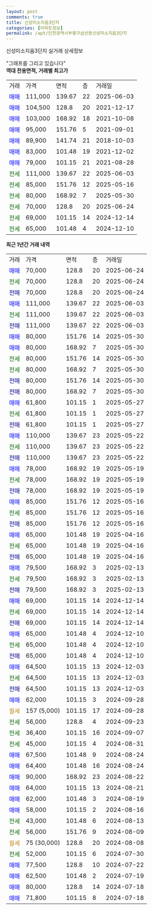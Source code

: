 ```yaml
---
layout: post
comments: true
title: 신성미소지움3단지
categories: [아파트정보]
permalink: /apt/인천광역시부평구삼산동신성미소지움3단지
---
```


신성미소지움3단지 실거래 상세정보

<script type="text/javascript">
  google.charts.load('current', {'packages':['line', 'corechart']});
  google.charts.setOnLoadCallback(drawChart);

  function drawChart() {
    var data = new google.visualization.DataTable();
    data.addColumn('date', '거래일');
    data.addColumn('number', "매매");
    data.addColumn('number', "전세");
    data.addColumn('number', "전매");

    data.addRows([[new Date(Date.parse("2025-06-24")), 70000, null, null], [new Date(Date.parse("2025-06-24")), null, 70000, null], [new Date(Date.parse("2025-06-24")), null, null, 70000], [new Date(Date.parse("2025-06-03")), 111000, null, null], [new Date(Date.parse("2025-06-03")), null, 111000, null], [new Date(Date.parse("2025-06-03")), null, null, 111000], [new Date(Date.parse("2025-05-30")), 80000, null, null], [new Date(Date.parse("2025-05-30")), 80000, null, null], [new Date(Date.parse("2025-05-30")), null, 80000, null], [new Date(Date.parse("2025-05-30")), null, 80000, null], [new Date(Date.parse("2025-05-30")), null, null, 80000], [new Date(Date.parse("2025-05-30")), null, null, 80000], [new Date(Date.parse("2025-05-27")), 61800, null, null], [new Date(Date.parse("2025-05-27")), null, 61800, null], [new Date(Date.parse("2025-05-27")), null, null, 61800], [new Date(Date.parse("2025-05-22")), 110000, null, null], [new Date(Date.parse("2025-05-22")), null, 110000, null], [new Date(Date.parse("2025-05-22")), null, null, 110000], [new Date(Date.parse("2025-05-19")), 78000, null, null], [new Date(Date.parse("2025-05-19")), null, 78000, null], [new Date(Date.parse("2025-05-19")), null, null, 78000], [new Date(Date.parse("2025-05-16")), 85000, null, null], [new Date(Date.parse("2025-05-16")), null, 85000, null], [new Date(Date.parse("2025-05-16")), null, null, 85000], [new Date(Date.parse("2025-04-16")), 65000, null, null], [new Date(Date.parse("2025-04-16")), null, 65000, null], [new Date(Date.parse("2025-04-16")), null, null, 65000], [new Date(Date.parse("2025-02-13")), 79500, null, null], [new Date(Date.parse("2025-02-13")), null, 79500, null], [new Date(Date.parse("2025-02-13")), null, null, 79500], [new Date(Date.parse("2024-12-14")), 69000, null, null], [new Date(Date.parse("2024-12-14")), null, 69000, null], [new Date(Date.parse("2024-12-14")), null, null, 69000], [new Date(Date.parse("2024-12-10")), 65000, null, null], [new Date(Date.parse("2024-12-10")), null, 65000, null], [new Date(Date.parse("2024-12-10")), null, null, 65000], [new Date(Date.parse("2024-12-03")), 64500, null, null], [new Date(Date.parse("2024-12-03")), null, 64500, null], [new Date(Date.parse("2024-12-03")), null, null, 64500], [new Date(Date.parse("2024-09-28")), 62000, null, null], [new Date(Date.parse("2024-09-28")), null, null, null], [new Date(Date.parse("2024-09-23")), null, 56000, null], [new Date(Date.parse("2024-09-07")), null, 36400, null], [new Date(Date.parse("2024-08-31")), null, 45000, null], [new Date(Date.parse("2024-08-24")), 67500, null, null], [new Date(Date.parse("2024-08-24")), 64400, null, null], [new Date(Date.parse("2024-08-22")), 90000, null, null], [new Date(Date.parse("2024-08-21")), 64000, null, null], [new Date(Date.parse("2024-08-19")), 62000, null, null], [new Date(Date.parse("2024-08-16")), 58000, null, null], [new Date(Date.parse("2024-08-13")), null, 43000, null], [new Date(Date.parse("2024-08-09")), null, 56000, null], [new Date(Date.parse("2024-08-08")), null, null, null], [new Date(Date.parse("2024-07-30")), null, 52000, null], [new Date(Date.parse("2024-07-22")), 77500, null, null], [new Date(Date.parse("2024-07-19")), 62500, null, null], [new Date(Date.parse("2024-07-18")), 80000, null, null], [new Date(Date.parse("2024-07-18")), 71800, null, null]]);

    var options = {
      hAxis: {
        format: 'yyyy/MM/dd'
      },    
      lineWidth: 0,
      pointsVisible: true,    
      title: '최근 1년간 유형별 실거래가 분포',
      legend: { position: 'bottom' }
    };

    var formatter = new google.visualization.NumberFormat({pattern:'###,###'} );
    formatter.format(data, 1);
    formatter.format(data, 2);
    
    setTimeout(function() {
        var chart = new google.visualization.LineChart(document.getElementById('columnchart_material'));
        chart.draw(data, (options));
        document.getElementById('loading').style.display = 'none';
    }, 200);
  }
</script>


<div id="loading" style="z-index:20; display: block; margin-left: 0px">"그래프를 그리고 있습니다"</div>
<div id="columnchart_material" style="width: 95%; margin-left: 0px; display: block"></div>
<!-- contents start -->
<b>역대 전용면적, 거래별 최고가</b>
<table class="sortable">
    <tr>
      <td>거래</td>
      <td>가격</td>
      <td>면적</td>
      <td>층</td>
      <td>거래일</td>
    </tr>
        <tr>
          <td><a style="color: blue">매매</a></td>
          <td>111,000</td>
          <td>139.67</td>
          <td>22</td>
          <td>2025-06-03</td>
        </tr>            <tr>
          <td><a style="color: blue">매매</a></td>
          <td>104,500</td>
          <td>128.8</td>
          <td>20</td>
          <td>2021-12-17</td>
        </tr>            <tr>
          <td><a style="color: blue">매매</a></td>
          <td>103,000</td>
          <td>168.92</td>
          <td>18</td>
          <td>2021-10-08</td>
        </tr>            <tr>
          <td><a style="color: blue">매매</a></td>
          <td>95,000</td>
          <td>151.76</td>
          <td>5</td>
          <td>2021-09-01</td>
        </tr>            <tr>
          <td><a style="color: blue">매매</a></td>
          <td>89,900</td>
          <td>141.74</td>
          <td>21</td>
          <td>2018-10-03</td>
        </tr>            <tr>
          <td><a style="color: blue">매매</a></td>
          <td>83,000</td>
          <td>101.48</td>
          <td>19</td>
          <td>2021-12-02</td>
        </tr>            <tr>
          <td><a style="color: blue">매매</a></td>
          <td>79,000</td>
          <td>101.15</td>
          <td>21</td>
          <td>2021-08-28</td>
        </tr>        
        <tr>
              <td><a style="color: darkgreen">전세</a></td>
              <td>111,000</td>
              <td>139.67</td>
              <td>22</td>
              <td>2025-06-03</td>
            </tr>            <tr>
              <td><a style="color: darkgreen">전세</a></td>
              <td>85,000</td>
              <td>151.76</td>
              <td>12</td>
              <td>2025-05-16</td>
            </tr>            <tr>
              <td><a style="color: darkgreen">전세</a></td>
              <td>80,000</td>
              <td>168.92</td>
              <td>7</td>
              <td>2025-05-30</td>
            </tr>            <tr>
              <td><a style="color: darkgreen">전세</a></td>
              <td>70,000</td>
              <td>128.8</td>
              <td>20</td>
              <td>2025-06-24</td>
            </tr>            <tr>
              <td><a style="color: darkgreen">전세</a></td>
              <td>69,000</td>
              <td>101.15</td>
              <td>14</td>
              <td>2024-12-14</td>
            </tr>            <tr>
              <td><a style="color: darkgreen">전세</a></td>
              <td>65,000</td>
              <td>101.48</td>
              <td>4</td>
              <td>2024-12-10</td>
            </tr>        
    
</table>

<b>최근 1년간 거래 내역</b>

<table class="sortable">
    <tr>
      <td>거래</td>
      <td>가격</td>
      <td>면적</td>
      <td>층</td>
      <td>거래일</td>
    </tr>
    <tr>
      <td><a style="color: blue">매매</a></td>
      <td>70,000</td>
      <td>128.8</td>
      <td>20</td>
      <td>2025-06-24</td>
    </tr>          <tr>
      <td><a style="color: darkgreen">전세</a></td>
      <td>70,000</td>
      <td>128.8</td>
      <td>20</td>
      <td>2025-06-24</td>
    </tr>          <tr>
      <td><a style="color: darkblue">전매</a></td>
      <td>70,000</td>
      <td>128.8</td>
      <td>20</td>
      <td>2025-06-24</td>
    </tr>          <tr>
      <td><a style="color: blue">매매</a></td>
      <td>111,000</td>
      <td>139.67</td>
      <td>22</td>
      <td>2025-06-03</td>
    </tr>          <tr>
      <td><a style="color: darkgreen">전세</a></td>
      <td>111,000</td>
      <td>139.67</td>
      <td>22</td>
      <td>2025-06-03</td>
    </tr>          <tr>
      <td><a style="color: darkblue">전매</a></td>
      <td>111,000</td>
      <td>139.67</td>
      <td>22</td>
      <td>2025-06-03</td>
    </tr>          <tr>
      <td><a style="color: blue">매매</a></td>
      <td>80,000</td>
      <td>151.76</td>
      <td>14</td>
      <td>2025-05-30</td>
    </tr>          <tr>
      <td><a style="color: blue">매매</a></td>
      <td>80,000</td>
      <td>168.92</td>
      <td>7</td>
      <td>2025-05-30</td>
    </tr>          <tr>
      <td><a style="color: darkgreen">전세</a></td>
      <td>80,000</td>
      <td>151.76</td>
      <td>14</td>
      <td>2025-05-30</td>
    </tr>          <tr>
      <td><a style="color: darkgreen">전세</a></td>
      <td>80,000</td>
      <td>168.92</td>
      <td>7</td>
      <td>2025-05-30</td>
    </tr>          <tr>
      <td><a style="color: darkblue">전매</a></td>
      <td>80,000</td>
      <td>151.76</td>
      <td>14</td>
      <td>2025-05-30</td>
    </tr>          <tr>
      <td><a style="color: darkblue">전매</a></td>
      <td>80,000</td>
      <td>168.92</td>
      <td>7</td>
      <td>2025-05-30</td>
    </tr>          <tr>
      <td><a style="color: blue">매매</a></td>
      <td>61,800</td>
      <td>101.15</td>
      <td>1</td>
      <td>2025-05-27</td>
    </tr>          <tr>
      <td><a style="color: darkgreen">전세</a></td>
      <td>61,800</td>
      <td>101.15</td>
      <td>1</td>
      <td>2025-05-27</td>
    </tr>          <tr>
      <td><a style="color: darkblue">전매</a></td>
      <td>61,800</td>
      <td>101.15</td>
      <td>1</td>
      <td>2025-05-27</td>
    </tr>          <tr>
      <td><a style="color: blue">매매</a></td>
      <td>110,000</td>
      <td>139.67</td>
      <td>23</td>
      <td>2025-05-22</td>
    </tr>          <tr>
      <td><a style="color: darkgreen">전세</a></td>
      <td>110,000</td>
      <td>139.67</td>
      <td>23</td>
      <td>2025-05-22</td>
    </tr>          <tr>
      <td><a style="color: darkblue">전매</a></td>
      <td>110,000</td>
      <td>139.67</td>
      <td>23</td>
      <td>2025-05-22</td>
    </tr>          <tr>
      <td><a style="color: blue">매매</a></td>
      <td>78,000</td>
      <td>168.92</td>
      <td>19</td>
      <td>2025-05-19</td>
    </tr>          <tr>
      <td><a style="color: darkgreen">전세</a></td>
      <td>78,000</td>
      <td>168.92</td>
      <td>19</td>
      <td>2025-05-19</td>
    </tr>          <tr>
      <td><a style="color: darkblue">전매</a></td>
      <td>78,000</td>
      <td>168.92</td>
      <td>19</td>
      <td>2025-05-19</td>
    </tr>          <tr>
      <td><a style="color: blue">매매</a></td>
      <td>85,000</td>
      <td>151.76</td>
      <td>12</td>
      <td>2025-05-16</td>
    </tr>          <tr>
      <td><a style="color: darkgreen">전세</a></td>
      <td>85,000</td>
      <td>151.76</td>
      <td>12</td>
      <td>2025-05-16</td>
    </tr>          <tr>
      <td><a style="color: darkblue">전매</a></td>
      <td>85,000</td>
      <td>151.76</td>
      <td>12</td>
      <td>2025-05-16</td>
    </tr>          <tr>
      <td><a style="color: blue">매매</a></td>
      <td>65,000</td>
      <td>101.48</td>
      <td>19</td>
      <td>2025-04-16</td>
    </tr>          <tr>
      <td><a style="color: darkgreen">전세</a></td>
      <td>65,000</td>
      <td>101.48</td>
      <td>19</td>
      <td>2025-04-16</td>
    </tr>          <tr>
      <td><a style="color: darkblue">전매</a></td>
      <td>65,000</td>
      <td>101.48</td>
      <td>19</td>
      <td>2025-04-16</td>
    </tr>          <tr>
      <td><a style="color: blue">매매</a></td>
      <td>79,500</td>
      <td>168.92</td>
      <td>3</td>
      <td>2025-02-13</td>
    </tr>          <tr>
      <td><a style="color: darkgreen">전세</a></td>
      <td>79,500</td>
      <td>168.92</td>
      <td>3</td>
      <td>2025-02-13</td>
    </tr>          <tr>
      <td><a style="color: darkblue">전매</a></td>
      <td>79,500</td>
      <td>168.92</td>
      <td>3</td>
      <td>2025-02-13</td>
    </tr>          <tr>
      <td><a style="color: blue">매매</a></td>
      <td>69,000</td>
      <td>101.15</td>
      <td>14</td>
      <td>2024-12-14</td>
    </tr>          <tr>
      <td><a style="color: darkgreen">전세</a></td>
      <td>69,000</td>
      <td>101.15</td>
      <td>14</td>
      <td>2024-12-14</td>
    </tr>          <tr>
      <td><a style="color: darkblue">전매</a></td>
      <td>69,000</td>
      <td>101.15</td>
      <td>14</td>
      <td>2024-12-14</td>
    </tr>          <tr>
      <td><a style="color: blue">매매</a></td>
      <td>65,000</td>
      <td>101.48</td>
      <td>4</td>
      <td>2024-12-10</td>
    </tr>          <tr>
      <td><a style="color: darkgreen">전세</a></td>
      <td>65,000</td>
      <td>101.48</td>
      <td>4</td>
      <td>2024-12-10</td>
    </tr>          <tr>
      <td><a style="color: darkblue">전매</a></td>
      <td>65,000</td>
      <td>101.48</td>
      <td>4</td>
      <td>2024-12-10</td>
    </tr>          <tr>
      <td><a style="color: blue">매매</a></td>
      <td>64,500</td>
      <td>101.15</td>
      <td>13</td>
      <td>2024-12-03</td>
    </tr>          <tr>
      <td><a style="color: darkgreen">전세</a></td>
      <td>64,500</td>
      <td>101.15</td>
      <td>13</td>
      <td>2024-12-03</td>
    </tr>          <tr>
      <td><a style="color: darkblue">전매</a></td>
      <td>64,500</td>
      <td>101.15</td>
      <td>13</td>
      <td>2024-12-03</td>
    </tr>          <tr>
      <td><a style="color: blue">매매</a></td>
      <td>62,000</td>
      <td>101.15</td>
      <td>3</td>
      <td>2024-09-28</td>
    </tr>          <tr>
      <td><a style="color: darkgoldenrod">월세</a></td>
      <td>157 (5,000)</td>
      <td>101.15</td>
      <td>17</td>
      <td>2024-09-28</td>
    </tr>          <tr>
      <td><a style="color: darkgreen">전세</a></td>
      <td>56,000</td>
      <td>128.8</td>
      <td>4</td>
      <td>2024-09-23</td>
    </tr>          <tr>
      <td><a style="color: darkgreen">전세</a></td>
      <td>36,400</td>
      <td>101.15</td>
      <td>16</td>
      <td>2024-09-07</td>
    </tr>          <tr>
      <td><a style="color: darkgreen">전세</a></td>
      <td>45,000</td>
      <td>101.15</td>
      <td>4</td>
      <td>2024-08-31</td>
    </tr>          <tr>
      <td><a style="color: blue">매매</a></td>
      <td>67,500</td>
      <td>101.48</td>
      <td>9</td>
      <td>2024-08-24</td>
    </tr>          <tr>
      <td><a style="color: blue">매매</a></td>
      <td>64,400</td>
      <td>101.48</td>
      <td>16</td>
      <td>2024-08-24</td>
    </tr>          <tr>
      <td><a style="color: blue">매매</a></td>
      <td>90,000</td>
      <td>168.92</td>
      <td>23</td>
      <td>2024-08-22</td>
    </tr>          <tr>
      <td><a style="color: blue">매매</a></td>
      <td>64,000</td>
      <td>101.15</td>
      <td>13</td>
      <td>2024-08-21</td>
    </tr>          <tr>
      <td><a style="color: blue">매매</a></td>
      <td>62,000</td>
      <td>101.48</td>
      <td>3</td>
      <td>2024-08-19</td>
    </tr>          <tr>
      <td><a style="color: blue">매매</a></td>
      <td>58,000</td>
      <td>101.15</td>
      <td>2</td>
      <td>2024-08-16</td>
    </tr>          <tr>
      <td><a style="color: darkgreen">전세</a></td>
      <td>43,000</td>
      <td>101.48</td>
      <td>6</td>
      <td>2024-08-13</td>
    </tr>          <tr>
      <td><a style="color: darkgreen">전세</a></td>
      <td>56,000</td>
      <td>151.76</td>
      <td>9</td>
      <td>2024-08-09</td>
    </tr>          <tr>
      <td><a style="color: darkgoldenrod">월세</a></td>
      <td>75 (30,000)</td>
      <td>128.8</td>
      <td>20</td>
      <td>2024-08-08</td>
    </tr>          <tr>
      <td><a style="color: darkgreen">전세</a></td>
      <td>52,000</td>
      <td>101.15</td>
      <td>6</td>
      <td>2024-07-30</td>
    </tr>          <tr>
      <td><a style="color: blue">매매</a></td>
      <td>77,500</td>
      <td>128.8</td>
      <td>10</td>
      <td>2024-07-22</td>
    </tr>          <tr>
      <td><a style="color: blue">매매</a></td>
      <td>62,500</td>
      <td>101.48</td>
      <td>2</td>
      <td>2024-07-19</td>
    </tr>          <tr>
      <td><a style="color: blue">매매</a></td>
      <td>80,000</td>
      <td>128.8</td>
      <td>14</td>
      <td>2024-07-18</td>
    </tr>          <tr>
      <td><a style="color: blue">매매</a></td>
      <td>71,800</td>
      <td>101.15</td>
      <td>8</td>
      <td>2024-07-18</td>
    </tr>      </table>
<!-- contents end -->    

